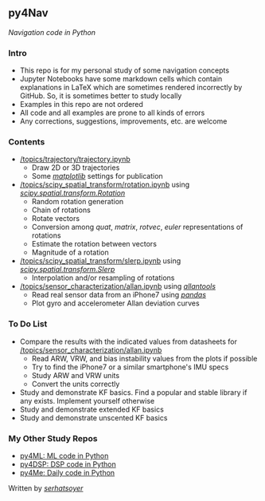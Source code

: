 ## py4Nav
*Navigation code in Python*

### Intro
- This repo is for my personal study of some navigation concepts
- Jupyter Notebooks have some markdown cells which contain explanations in LaTeX which are sometimes rendered incorrectly by GitHub. So, it is sometimes better to study locally
- Examples in this repo are not ordered
- All code and all examples are prone to all kinds of errors
- Any corrections, suggestions, improvements, etc. are welcome

### Contents
- [/topics/trajectory/trajectory.ipynb](https://github.com/serhatsoyer/py4Nav/blob/main/topics/trajectory/trajectory.ipynb)
    - Draw 2D or 3D trajectories
    - Some [*matplotlib*](https://matplotlib.org) settings for publication
- [/topics/scipy_spatial_transform/rotation.ipynb](https://github.com/serhatsoyer/py4Nav/blob/main/topics/scipy_spatial_transform/rotation.ipynb) using [*scipy.spatial.transform.Rotation*](https://docs.scipy.org/doc/scipy/reference/generated/scipy.spatial.transform.Rotation.html)
    - Random rotation generation
    - Chain of rotations
    - Rotate vectors
    - Conversion among *quat*, *matrix*, *rotvec*, *euler* representations of rotations
    - Estimate the rotation between vectors
    - Magnitude of a rotation
- [/topics/scipy_spatial_transform/slerp.ipynb](https://github.com/serhatsoyer/py4Nav/blob/main/topics/scipy_spatial_transform/slerp.ipynb) using [*scipy.spatial.transform.Slerp*](https://docs.scipy.org/doc/scipy/reference/generated/scipy.spatial.transform.Slerp.html)
    - Interpolation and/or resampling of rotations
- [/topics/sensor_characterization/allan.ipynb](https://github.com/serhatsoyer/py4Nav/blob/main/topics/sensor_characterization/allan.ipynb) using [*allantools*](https://pypi.org/project/AllanTools/)
    - Read real sensor data from an iPhone7 using [*pandas*](https://pandas.pydata.org)
    - Plot gyro and accelerometer Allan deviation curves

### To Do List
- Compare the results with the indicated values from datasheets for [/topics/sensor_characterization/allan.ipynb](https://github.com/serhatsoyer/py4Nav/blob/main/topics/sensor_characterization/allan.ipynb)
    - Read ARW, VRW, and bias instability values from the plots if possible
    - Try to find the iPhone7 or a similar smartphone's IMU specs
    - Study ARW and VRW units
    - Convert the units correctly
- Study and demonstrate KF basics. Find a popular and stable library if any exists. Implement yourself otherwise
- Study and demonstrate extended KF basics
- Study and demonstrate unscented KF basics

### My Other Study Repos
- [py4ML: ML code in Python](https://github.com/serhatsoyer/py4ML)
- [py4DSP: DSP code in Python](https://github.com/serhatsoyer/py4DSP)
- [py4Me: Daily code in Python](https://github.com/serhatsoyer/py4Me)

Written by [*serhatsoyer*](https://github.com/serhatsoyer)